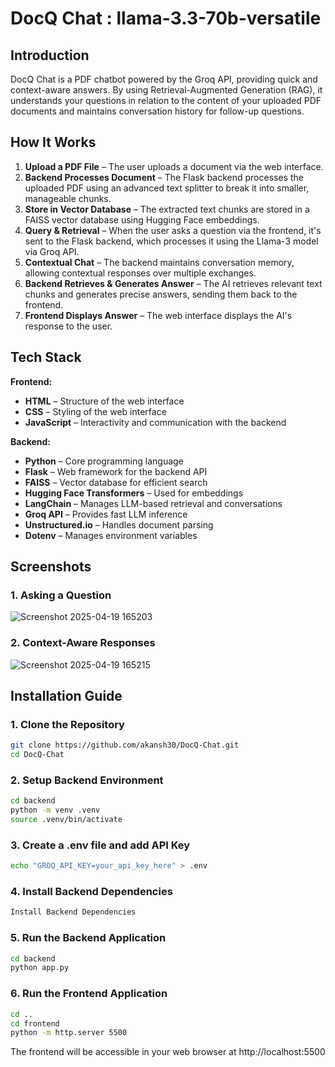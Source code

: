# DocQ Chat : llama-3.3-70b-versatile

## Introduction

DocQ Chat is a PDF chatbot powered by the Groq API, providing quick and context-aware answers. By using Retrieval-Augmented Generation (RAG), it understands your questions in relation to the content of your uploaded PDF documents and maintains conversation history for follow-up questions.

## How It Works

1.  **Upload a PDF File** – The user uploads a document via the web interface.
2.  **Backend Processes Document** – The Flask backend processes the uploaded PDF using an advanced text splitter to break it into smaller, manageable chunks.
3.  **Store in Vector Database** – The extracted text chunks are stored in a FAISS vector database using Hugging Face embeddings.
4.  **Query & Retrieval** – When the user asks a question via the frontend, it's sent to the Flask backend, which processes it using the Llama-3 model via Groq API.
5.  **Contextual Chat** – The backend maintains conversation memory, allowing contextual responses over multiple exchanges.
6.  **Backend Retrieves & Generates Answer** – The AI retrieves relevant text chunks and generates precise answers, sending them back to the frontend.
7.  **Frontend Displays Answer** – The web interface displays the AI's response to the user.

## Tech Stack

**Frontend:**

-   **HTML** – Structure of the web interface
-   **CSS** – Styling of the web interface
-   **JavaScript** – Interactivity and communication with the backend

**Backend:**

-   **Python** – Core programming language
-   **Flask** – Web framework for the backend API
-   **FAISS** – Vector database for efficient search
-   **Hugging Face Transformers** – Used for embeddings
-   **LangChain** – Manages LLM-based retrieval and conversations
-   **Groq API** – Provides fast LLM inference
-   **Unstructured.io** – Handles document parsing
-   **Dotenv** – Manages environment variables

##  Screenshots

### 1. Asking a Question 
![Screenshot 2025-04-19 165203](https://github.com/user-attachments/assets/175e196a-4930-48b7-a2cb-fdbd82482439)

### 2. Context-Aware Responses
![Screenshot 2025-04-19 165215](https://github.com/user-attachments/assets/c7b4ac5c-e7cf-45a0-8b8f-cd9f6dfc1650)

##  Installation Guide

### 1. Clone the Repository

```bash
git clone https://github.com/akansh30/DocQ-Chat.git
cd DocQ-Chat
```
### 2. Setup Backend Environment
```bash
cd backend
python -m venv .venv
source .venv/bin/activate   
```
### 3. Create a .env file and add API Key
```bash
echo "GROQ_API_KEY=your_api_key_here" > .env
```
### 4. Install Backend Dependencies
```bash
Install Backend Dependencies
```
### 5. Run the Backend Application
```bash
cd backend
python app.py
```
### 6. Run the Frontend Application
```bash
cd ..
cd frontend
python -m http.server 5500
```
The frontend will be accessible in your web browser at http://localhost:5500

